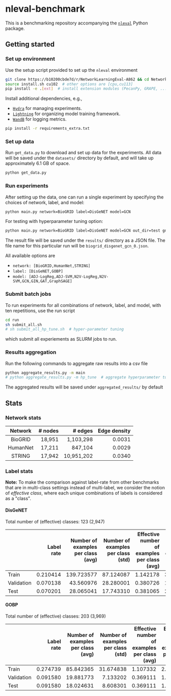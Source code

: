 # nleval-benchmark

This is a benchmarking repository accompanying the [`nleval`](https://github.com/krishnanlab/NetworkLearningEval) Python package.

## Getting started

### Set up environment

Use the setup script provided to set up the `nleval` environment

```bash
git clone https://b10200cbde7d/r/NetworkLearningEval-A862 && cd NetworkLearningEval
source install.sh cu102  # other options are [cpu,cu113]
pip install -e .[ext]  # install extension modules (PecanPy, GRAPE, ...)
```

Install additional dependencies, e.g.,

- [`Hydra`](https://github.com/facebookresearch/hydra) for managing experiments.
- [`Lightning`](https://lightning.ai/docs/pytorch/latest/) for organizing model training framework.
- [`WandB`](https://docs.wandb.ai/) for logging metrics.

```bash
pip install -r requirements_extra.txt
```

### Set up data

Run `get_data.py` to download and set up data for the experiments.
All data will be saved under the `datasets/` directory by default, and will take up approximately 6.1 GB of space.

```bash
python get_data.py
```

### Run experiments

After setting up the data, one can run a single experiment by specifying the choices of network, label, and model:

```bash
python main.py network=BioGRID label=DisGeNET model=GCN
```

For testing with hyperparameter tuning option:

```bash
python main.py network=BioGRID label=DisGeNET model=GCN out_dir=test gnn_params.epochs=5000 gnn_params.eval_steps=20 hp_tune=true
```

The result file will be saved under the `results/` directory as a JSON file.
The file name for this particular run will be `biogrid_disgenet_gcn_0.json`.

All available options are

* `network: [BioGRID,HumanNet,STRING]`
* `label: [DisGeNET,GOBP]`
* `model: [ADJ-LogReg,ADJ-SVM,N2V-LogReg,N2V-SVM,GCN,GIN,GAT,GraphSAGE]`

### Submit batch jobs

To run experiments for all combinations of network, label, and model, with ten repetitions, use the run script

```bash
cd run
sh submit_all.sh
# sh submit_all_hp_tune.sh  # hyper-parameter tuning
```

which submit all experiements as SLURM jobs to run.

### Results aggregation

Run the following commands to aggregate raw results into a csv file

```bash
python aggregate_results.py -m main
# python aggregate_results.py -m hp_tune  # aggregate hyperparameter tuning results
```

The aggregated results will be saved under `aggregated_results/` by default

## Stats

### Network stats

| Network | # nodes | # edges | Edge density |
| :-------: | -------: | -------: | -------: |
| BioGRID | 18,951 | 1,103,298 | 0.0031 |
| HumanNet | 17,211 | 847,104 | 0.0029 |
| STRING | 17,942 | 10,951,202 | 0.0340 |

### Label stats

**Note:** To make the comparison against label-rate from other benchmarks that are in multi-class settings instead of multi-label, we consider the notion of *effective class*, where each unique combinations of labels is considered as a "class".

#### DisGeNET

Total number of (effective) classes: 123 (2,947)

| | Label rate | Number of examples per class (avg) | Number of examples per class (std) | Effective number of examples per class (avg) | Effective number of examples per class (std)|
| ---------- | ---------: | ---------: | ---------: | ---------: | ---------: |
| Train | 0.210414 | 139.723577 | 87.124087 | 1.142178 | 3.155479 |
| Validation | 0.070138 | 43.560976 | 28.280001 | 0.380726 | 1.403474 |
| Test | 0.070201 | 28.065041 | 17.743310 | 0.381065 | 2.136587 |

#### GOBP

Total number of (effective) classes: 203 (3,969)

| | Label rate | Number of examples per class (avg) | Number of examples per class (std) | Effective number of examples per class (avg) | Effective number of examples per class (std)|
| ---------- | ---------: | ---------: | ---------: | ---------: | ---------: |
| Train | 0.274739 | 85.842365 | 31.674838 | 1.107332 | 2.049174 |
| Validation | 0.091580 | 19.881773 | 7.133202 | 0.369111 | 1.020112 |
| Test | 0.091580 | 18.024631 | 8.608301 | 0.369111 | 1.249263 |
